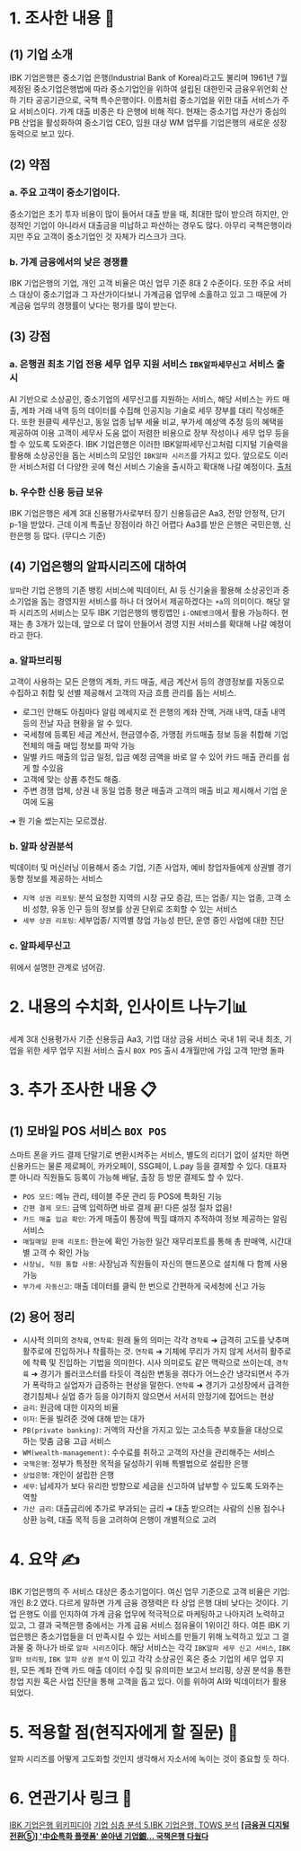 # 1. 조사한 내용 📖

## (1) 기업 소개

IBK 기업은행은 중소기업 은행(Industrial Bank of Korea)라고도 불리며 1961년 7월 제정된 중소기업은행법에 따라 중소기업인을 위하여 설립된 대한민국 금융우위언회 산하 기타 공공기관으로, 국책 특수은행이다. 이름처럼 중소기업을 위한 대출 서비스가 주요 서비스이다. 가계 대출 비중은 타 은행에 비해 적다. 현재는 중소기업 자산가 중심의 PB 산업을 활성화하여 중소기업 CEO, 임원 대상 WM 업무를 기업은행의 새로운 성장동력으로 보고 있다.

## (2) 약점

### a. 주요 고객이 중소기업이다.

중소기업은 초기 투자 비용이 많이 들어서 대출 받을 때, 최대한 많이 받으려 하지만, 안정적인 기업이 아니라서 대출금을 미납하고 파산하는 경우도 많다. 아무리 국책은행이라지만 주요 고객이 중소기업인 것 자체가 리스크가 크다.

### b. 가계 금융에서의 낮은 경쟁률

IBK 기업은행의 기업, 개인 고객 비율은 여신 업무 기준 8대 2 수준이다. 또한 주요 서비스 대상이 중소기업과 그 자산가이다보니 가계금융 업무에 소홀하고 있고 그 때문에 가계금융 업무의 경쟁률이 낮다는 평가를 많이 받는다. 

## (3) 강점

### a. 은행권 최초 기업 전용 세무 업무 지원 서비스 `IBK알파세무신고` 서비스 출시

AI 기반으로 소상공인, 중소기업의 세무신고를 지원하는 서비스, 해당 서비스는 카드 매출, 계좌 거래 내역 등의 데이터를 수집해 인공지능 기술로 세무 장부를 대리 작성해준다. 또한 원클릭 세무신고, 동일 업종 납부 세율 비교, 부가세 예상액 추정 등의 혜택을 제공하여 이용 고객이 세무사 도움 없이 저렴한 비용으로 장부 작성이나 세무 업무 등을 할 수 있도록 도와준다.
  IBK 기업은행은 이러한 IBK알파세무신고처럼 디지털 기술력을 활용해 소상공인을 돕는 서비스의 모임인  `IBK알파 시리즈`를 가지고 있다. 앞으로도 이러한 서비스처럼 더 다양한 곳에 혁신 서비스 기술을 출시하고 확대해 나갈 예정이다. [출처](https://www.jobkorea.co.kr/starter/companyreport/view?Inside_No=13498&schCtgr=0&schGrpCtgr=0&Page=1)

### b. 우수한 신용 등급 보유 

IBK 기업은행은 세계 3대 신용평가사로부터 장기 신용등급은 Aa3, 전망 안정적, 단기 p-1을 받았다. 근데 이게 특출난 장점이라 하긴 어렵다 Aa3를 받은 은행은 국민은행, 신한은행 등 많다. (무디스 기준)

## (4) 기업은행의 알파시리즈에 대하여 

`알파`란 기업 은행의 기존 뱅킹 서비스에 빅데이터, AI 등 신기술을 활용해 소상공인과 중소기업을 돕는 경영지원 서비스를 하나 더 얹어서 제공하겠다는 `+a`의 의미이다. 해당 알파 시리즈의 서비스는 모두 IBK 기업은행의 뱅킹앱인 `i-ONE뱅크`에서 활용 가능하다. 현재는 총 3개가 있는데, 앞으로 더 많이 만들어서 경영 지원 서비스를 확대해 나갈 예정이라고 한다. 

### a. 알파브리핑

고객이 사용하는 모든 은행의 계좌, 카드 매출, 세금 계산서 등의 경영정보를 자동으로 수집하고 취합 및 선별 제공해서 고객의 자금 흐름 관리를 돕는 서비스. 

- 로그인 안해도 아침마다 알림 메세지로 전 은행의 계좌 잔액, 거래 내역, 대출 내역 등의 전날 자금 현황을 알 수 있다. 
- 국세청에 등록된 세금 계산서, 현금영수증, 가맹점 카드매출 정보 등을 취합해 기업 전체의 매출 매입 정보를 파악 가능 
- 일별 카드 매출의 입금 일정, 입금 예정 금액을 바로 알 수 있어 카드 매출 관리를 쉽게 할 수있음 
- 고객에 맞는 상품 추천도 해줌.
- 주변 경쟁 업체, 상권 내 동일 업종 평균 매출과 고객의 매출 비교 제시해서 기업 운여에 도움

➜ 뭔 기술 썼는지는 모르겠삼.

### b. 알파 상권분석

빅데이터 및 머신러닝 이용해서 중소 기업, 기존 사업자, 예비 창업자들에게 상권별 경기 동향 정보를 제공하는 서비스

- `지역 상권 리포팅`: 분석 요청한 지역의 시장 규모 증감, 뜨는 업종/ 지는 업종, 고객 소비 성향, 유동 인구 등의 정보를 상권 단위로 조회할 수 있는 서비스
- `세부 상권 리포팅`: 세부업종/ 지역별 창업 가능성 판단, 운영 중인 사업에 대한 진단

### c. 알파세무신고

위에서 설명한 관계로 넘어감.



# 2. 내용의 수치화, 인사이트 나누기📊

세계 3대 신용평가사 기준 신용등급 Aa3,
기업 대상 금융 서비스 국내 1위
국내 최초, 기업을 위한 세무 업무 지원 서비스 출시
`BOX POS` 출시 4개월만에 가입 고객 1만명 돌파 

# 3. 추가 조사한 내용 📋

## (1) 모바일 POS 서비스 `BOX POS`

스마트 폰을 카드 결제 단말기로 변환시켜주는 서비스, 별도의 리더기 없이 설치만 하면 신용카드는 물론 제로페이, 카카오페이, SSG페이, L.pay 등을 결제할 수 있다. 대표자 뿐 아니라 직원들도 등록이 가능해 배달, 출장 등 방문 결제도 할 수 있다.

- `POS 모드`: 메뉴 관리, 테이블 주문 관리 등 POS에 특화된 기능
- `간편 결제 모드`: 금액 입력하면 바로 결제 끝! 다른 설정 절차 없음!
- `카드 매출 입금 확인`: 가게 매출이 통장에 찍힐 떄까지 추적하여 정보 제공하는 알림 서비스 
- `매일매일 판매 리포트`: 한눈에 확인 가능한 일간 재무리포트를 통해 총 판매액, 시간대별 고객 수 확인 가능 
- `사장님, 직원 통합 사용`: 사장님과 직원들이 자신의 핸드폰으로 설치해 다 함께 사용 가능
- `부가세 자동신고`: 매출 데이터를 클릭 한 번으로 간편하게 국세청에 신고 가능



## (2) 용어 정리

- 시사적 의미의 `경착륙`, `연착륙`:  원래 둘의 의미는 각각 `경착륙` ➜ 급격히 고도를 낮추며 활주로에 진입하거나 착률하는 것. `연착륙` ➜ 기체에 무리가 가지 않게 서서히 활주로에 착륙 및 진입하는 기법을 의미한다. 시사 의미로도 같은 맥락으로 쓰이는데, `경착륙` ➜ 경기가 롤러코스터를 타듯이 격심한 변동을 겪다가 어느순간 냉각되면서 주가가 폭락하고 실업자가 급증하는 현상을 말한다. `연착륙` ➜ 경기가 고성장에서 급격한 경기침체나 실업 증가 등을 야기하지 않으면서 서서히 안정기에 접어드는 현상
- `금리`: 원금에 대한 이자의 비율
- `이자`: 돈을 빌려준 것에 대해 받는 대가
- `PB(private banking)`: 거액의 자산을 가지고 있는 고소득층 부호들을 대상으로 하는 맞춤 금융 고급 서비스
- `WM(wealth-management)`: 수수료를 취하고 고객의 자산을 관리해주는 서비스
- `국책은행`: 정부가 특정한 목적을 달성하기 위해 특별법으로 설립한 은행 
- `상업은행`: 개인이 설립한 은행
- `세무`: 납세자가 보다 유리한 방향으로 세금을 신고하여 납부할 수 있도록 도와주는 역할
- `가산 금리`: 대출금리에 추가로 부과되는 금리 ➜ 대출 받으려는 사람의 신용 점수나 상환 능력, 대출 목적 등을 고려하여 은행이 개별적으로 고려

# 4. 요약 ✍️

IBK 기업은행의 주 서비스 대상은 중소기업이다. 여신 업무 기준으로 고객 비율은 기업: 개인 8:2 였다. 다르게 말하면 가계 금융 경쟁력은 타 상업 은행 대비 낮다는 것이다. 기업 은행도 이를 인지하여 가계 금융 업무에 적극적으로 마케팅하고 나아지려 노력하고 있고, 그 결과 국책은행 중에서는 가계 금융 서비스 점유율이 1위이긴 하다. 
  여튼 IBK 기업은행은 중소기업들을 더 만족시킬 수 있는 서비스를 만들기 위해 노력하고 있고 그 결과물 중 하나가 바로 `알파 시리즈`이다. 해당 서비스는 각각 `IBK알파 세무 신고 서비스`, `IBK 알파 브리핑`, `IBK 알파 상권 분석` 이 있고 각각 소상공인 혹은 중소 기업의 세무 업무 지원, 모든 계좌 잔액 카드 매출 데이터 수집 및 유의미한 보고서 브리핑, 상권 분석을 통한 창업 지원  혹은 사업 진단을 통해 고객을 돕고 있다. 이를 위하여 AI와 빅데이터가 활용 되었다.



# 5. 적용할 점(현직자에게 할 질문) 🧐

알파 시리즈를 어떻게 고도화할 것인지 생각해서 자소서에 녹이는 것이 중요할 듯 하다.

# 6. 연관기사 링크 🔗

[IBK 기업은행 위키피디아](https://ko.wikipedia.org/wiki/%EC%A4%91%EC%86%8C%EA%B8%B0%EC%97%85%EC%9D%80%ED%96%89)
[기업 심층 분석 5.IBK 기업은행, TOWS 분석](https://www.jobkorea.co.kr/starter/companyreport/view?Inside_No=13498&schCtgr=0&schGrpCtgr=0&Page=1)
[**[금융권 디지털전환⑤] '中企특화 플랫폼' 쏟아낸 기업銀... 국책은행 다웠다**](https://www.meconomynews.com/news/articleView.html?idxno=56734)